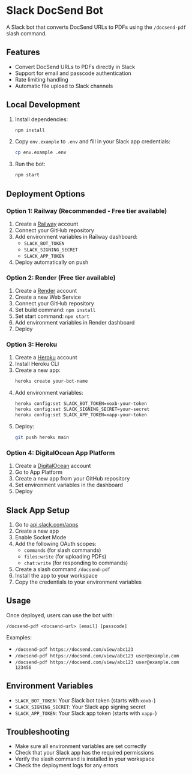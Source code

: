 # Slack DocSend Bot

A Slack bot that converts DocSend URLs to PDFs using the `/docsend-pdf` slash command.

## Features

- Convert DocSend URLs to PDFs directly in Slack
- Support for email and passcode authentication
- Rate limiting handling
- Automatic file upload to Slack channels

## Local Development

1. Install dependencies:
   ```bash
   npm install
   ```

2. Copy `env.example` to `.env` and fill in your Slack app credentials:
   ```bash
   cp env.example .env
   ```

3. Run the bot:
   ```bash
   npm start
   ```

## Deployment Options

### Option 1: Railway (Recommended - Free tier available)

1. Create a [Railway](https://railway.app/) account
2. Connect your GitHub repository
3. Add environment variables in Railway dashboard:
   - `SLACK_BOT_TOKEN`
   - `SLACK_SIGNING_SECRET`
   - `SLACK_APP_TOKEN`
4. Deploy automatically on push

### Option 2: Render (Free tier available)

1. Create a [Render](https://render.com/) account
2. Create a new Web Service
3. Connect your GitHub repository
4. Set build command: `npm install`
5. Set start command: `npm start`
6. Add environment variables in Render dashboard
7. Deploy

### Option 3: Heroku

1. Create a [Heroku](https://heroku.com/) account
2. Install Heroku CLI
3. Create a new app:
   ```bash
   heroku create your-bot-name
   ```
4. Add environment variables:
   ```bash
   heroku config:set SLACK_BOT_TOKEN=xoxb-your-token
   heroku config:set SLACK_SIGNING_SECRET=your-secret
   heroku config:set SLACK_APP_TOKEN=xapp-your-token
   ```
5. Deploy:
   ```bash
   git push heroku main
   ```

### Option 4: DigitalOcean App Platform

1. Create a [DigitalOcean](https://digitalocean.com/) account
2. Go to App Platform
3. Create a new app from your GitHub repository
4. Set environment variables in the dashboard
5. Deploy

## Slack App Setup

1. Go to [api.slack.com/apps](https://api.slack.com/apps)
2. Create a new app
3. Enable Socket Mode
4. Add the following OAuth scopes:
   - `commands` (for slash commands)
   - `files:write` (for uploading PDFs)
   - `chat:write` (for responding to commands)
5. Create a slash command `/docsend-pdf`
6. Install the app to your workspace
7. Copy the credentials to your environment variables

## Usage

Once deployed, users can use the bot with:

```
/docsend-pdf <docsend-url> [email] [passcode]
```

Examples:
- `/docsend-pdf https://docsend.com/view/abc123`
- `/docsend-pdf https://docsend.com/view/abc123 user@example.com`
- `/docsend-pdf https://docsend.com/view/abc123 user@example.com 123456`

## Environment Variables

- `SLACK_BOT_TOKEN`: Your Slack bot token (starts with `xoxb-`)
- `SLACK_SIGNING_SECRET`: Your Slack app signing secret
- `SLACK_APP_TOKEN`: Your Slack app token (starts with `xapp-`)

## Troubleshooting

- Make sure all environment variables are set correctly
- Check that your Slack app has the required permissions
- Verify the slash command is installed in your workspace
- Check the deployment logs for any errors 